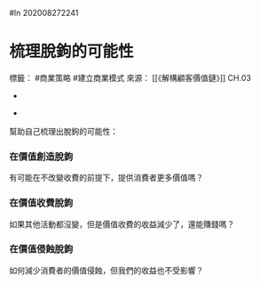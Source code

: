#ln 202008272241 
# 梳理脫鉤的可能性
標籤： #商業策略 #建立商業模式
來源： [[《解構顧客價值鏈》]] CH.03

-

>

-

幫助自己梳理出脫鉤的可能性：

### 在價值創造脫鉤
有可能在不改變收費的前提下，提供消費者更多價值嗎？
### 在價值收費脫鉤
如果其他活動都沒變，但是價值收費的收益減少了，還能賺錢嗎？
### 在價值侵蝕脫鉤
如何減少消費者的價值侵蝕，但我們的收益也不受影響？